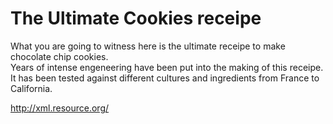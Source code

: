 # The Ultimate Cookies receipe

What you are going to witness here is the ultimate receipe to make chocolate chip cookies.  
Years of intense engeneering have been put into the making of this receipe.  
It has been tested against different cultures and ingredients from France to California.



http://xml.resource.org/